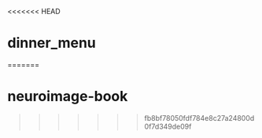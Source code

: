 <<<<<<< HEAD
# dinner_menu
=======
# neuroimage-book
>>>>>>> fb8bf78050fdf784e8c27a24800d0f7d349de09f
